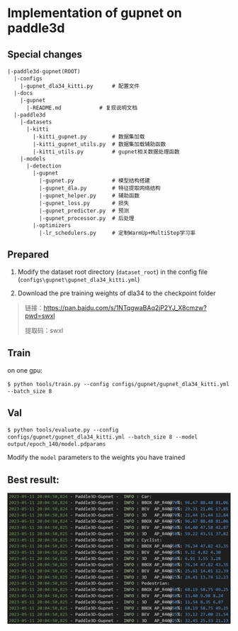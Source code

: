 # Implementation of gupnet on paddle3d

## Special changes
```
|-paddle3d-gupnet(ROOT)
  |-configs
    |-gupnet_dla34_kitti.py      # 配置文件
  |-docs
  	|-gupnet
  	  |-README.md	         # 复现说明文档
  |-paddle3d
    |-datasets
      |-kitti
        |-kitti_gupnet.py        # 数据集加载
        |-kitti_gupnet_utils.py  # 数据集加载辅助函数
        |-kitti_utils.py         # gupnet相关数据处理函数
    |-models
      |-detection
        |-gupnet
          |-gupnet.py            # 模型结构搭建
          |-gupnet_dla.py        # 特征提取网络结构
          |-gupnet_helper.py	 # 辅助函数
          |-gupnet_loss.py       # 损失
          |-gupnet_predicter.py  # 预测
          |-gupnet_processor.py  # 后处理
        |-optimizers
          |-lr_schedulers.py     # 定制WarmUp+MultiStep学习率
```

## Prepared

1. Modify the dataset root directory (`dataset_root`) in the config file (`configs\gupnet\gupnet_dla34_kitti.yml`)

2. Download the pre training weights of dla34 to the checkpoint folder

> 链接：https://pan.baidu.com/s/1NTqgwaBAq2jP2YJ_X8cmzw?pwd=swxl
>
> 提取码：swxl


## Train

on one gpu:
```shell script
$ python tools/train.py --config configs/gupnet/gupnet_dla34_kitti.yml --batch_size 8 
```

## Val
```shell script
$ python tools/evaluate.py --config configs/gupnet/gupnet_dla34_kitti.yml --batch_size 8 --model output/epoch_140/model.pdparams
```
Modify the `model` parameters to the weights you have trained

## Best result:

<img src='./论文复现文档/images/best_result.png'>
